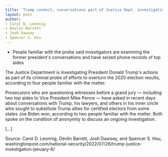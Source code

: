 ```yaml
---
title: 'Trump conduct, conversations part of Justice Dept. investigation'
layout: post
author:
- Carol D. Leonnig
- Devlin Barrett
- Josh Dawsey
- Spencer S. Hsu
---
```


- People familiar with the probe said investigators are examining the former president's conversations and have seized phone records of top aides

The Justice Department is investigating President Donald Trump's actions as part of its criminal probe of efforts to overturn the 2020 election results, according to four people familiar with the matter.

Prosecutors who are questioning witnesses before a grand jury — including two top aides to Vice President Mike Pence — have asked in recent days about conversations with Trump, his lawyers, and others in his inner circle who sought to substitute Trump allies for certified electors from some states Joe Biden won, according to two people familiar with the matter. Both spoke on the condition of anonymity to discuss an ongoing investigation.

[…]

Source: Carol D. Leonnig, Devlin Barrett, Josh Dawsey, and Spencer S. Hsu, washingtonpost.com/national-security/2022/07/26/trump-justice-investigation-january-6/
